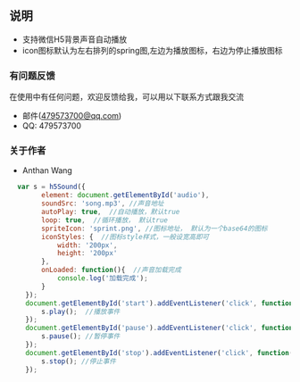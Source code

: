 
## 说明

* 支持微信H5背景声音自动播放
* icon图标默认为左右排列的spring图,左边为播放图标，右边为停止播放图标

### 有问题反馈
在使用中有任何问题，欢迎反馈给我，可以用以下联系方式跟我交流

* 邮件(479573700@qq.com)
* QQ: 479573700

### 关于作者
* Anthan Wang

```javascript
  var s = h5Sound({
		element: document.getElementById('audio'),
		soundSrc: 'song.mp3', //声音地址
        autoPlay: true,  //自动播放，默认true
        loop: true,  //循环播放， 默认true
        spriteIcon: 'sprint.png', //图标地址， 默认为一个base64的图标
		iconStyles: {  //图标style样式，一般设宽高即可
			width: '200px',
			height: '200px'
		},
		onLoaded: function(){  //声音加载完成
			console.log('加载完成');
		}
	});
	document.getElementById('start').addEventListener('click', function(){
		s.play();  //播放事件
	});
	document.getElementById('pause').addEventListener('click', function(){
		s.pause(); //暂停事件
	});
	document.getElementById('stop').addEventListener('click', function(){
		s.stop(); //停止事件
	});
```